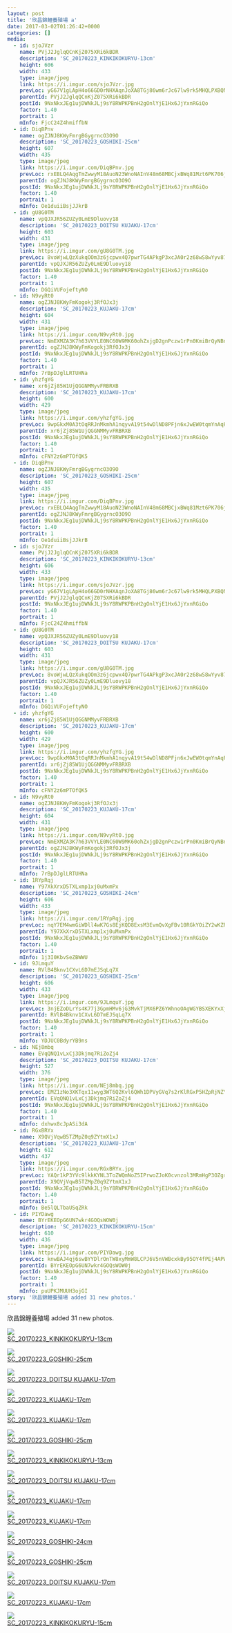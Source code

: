 ```yaml
---
layout: post
title: '欣昌錦鯉養殖場 a' 
date: 2017-03-02T01:26:42+0000 
categories: [] 
media:
  - id: sjoJVzr
    name: PVjJ2JglqQCnKjZ075XRi6kBDR
    description: 'SC_20170223_KINKIKOKURYU-13cm'   
    height: 606
    width: 433
    type: image/jpeg
    link: https://i.imgur.com/sjoJVzr.jpg
    prevLoc: yG67V1gLApH4o66GD0rNHXAqnJoXA8TGj86wm6rJc67lw9rk5MHQLPXBQNQ3uz1lOK3QgvfMGj7WNXAqi2k4p4Ev8GtE70kLK9gNt39wRwgVMlH8yEWRyxZmcPN0wjV8vPtWA4Ar681ACxJ6q38BB5SQJ37BYqy0HL16EVA2VZuxm8mjlyLZUpvlnK44z2S6D8XqNY8zfrVEooY4mOhGB2BE6l8vu4grEjwKxNimJrZ0GO0WhDLNwm
    parentId: PVjJ2JglqQCnKjZ075XRi6kBDR
    postId: 9NxNkxJEg1ujDWNkJLj9sY8RWPKPBnH2gOnlYjE1Hx6JjYxnRGiQo
    factor: 1.40
    portrait: 1
    mInfo: FjcC24Z4hmiffbN
  - id: DiqBPnv
    name: ogZJNJ8KWyFmrgBGygrncO3O9O
    description: 'SC_20170223_GOSHIKI-25cm'   
    height: 607
    width: 435
    type: image/jpeg
    link: https://i.imgur.com/DiqBPnv.jpg
    prevLoc: rxEBLQ4AqgTmZwwyM18AuoN23WnoNAInV48m68MBCjxBWq81Mzt6PK706j65uvOLN2R6xwhM9Q72ym2ofg9xjx6rBWHo2xKN6x24FyKm9AEJKqiOKyLLyRGKSWG70oLYnMFPRQ3WEZ1kiEYpLBQooMCGqokLp49xC7jvJ8mN8yF6PlJqw7gqF1KQ5q6j3VHmorvLXPjlfyBy8Z0v5Oh8VqVLZNMGh17oqxP4ylU9JXlMD36wF5v8A3
    parentId: ogZJNJ8KWyFmrgBGygrncO3O9O
    postId: 9NxNkxJEg1ujDWNkJLj9sY8RWPKPBnH2gOnlYjE1Hx6JjYxnRGiQo
    factor: 1.40
    portrait: 1
    mInfo: Oe1duiiBsjJJkrB
  - id: gU8G0TM
    name: vpQJXJR56ZUZy0LmE9Dluovy18
    description: 'SC_20170223_DOITSU KUJAKU-17cm'   
    height: 603
    width: 431
    type: image/jpeg
    link: https://i.imgur.com/gU8G0TM.jpg
    prevLoc: 8voWjwLQzXukqOOm3z6jcpwx4Q7pwrTG4APkgP3xcJA0r2z68wS8wYyv878xI8w9kPgnM0SVGLZAGK13tz94X4N38MtwWKlyV64JHxWqP4LJG8iPmojvX0mYiGkjRkn0yKUD4kYMv598CwNlozOxxXUkqPQXW9goHx2XQlRZlrsgM4VGwp6kHRJDz4gg8of0JjonKAq1u6Q9gj4QBwCyjywy3jkntpBnNYmr1LS8pJMK65nKhwZ7xn
    parentId: vpQJXJR56ZUZy0LmE9Dluovy18
    postId: 9NxNkxJEg1ujDWNkJLj9sY8RWPKPBnH2gOnlYjE1Hx6JjYxnRGiQo
    factor: 1.40
    portrait: 1
    mInfo: DGQiVUFojeftyNO
  - id: N9vyRt0
    name: ogZJNJ8KWyFmKogokj3RfOJx3j
    description: 'SC_20170223_KUJAKU-17cm'   
    height: 604
    width: 431
    type: image/jpeg
    link: https://i.imgur.com/N9vyRt0.jpg
    prevLoc: NmEXMZA3K7h63VVYLE0NC60W9MK60ohZxjgD2gnPczw1rPn0KmiBrQyNBnB4CoRNp8ZXljh3rVO2Q8rMSrmxZxBz6vSZjN7NPGk5uwpx9AP8x8HJqZZrjnnwFGjG4PQlV7Cx2MvYNR9OhVxqvlQ22KCYrPDqQg8wHMDGNn89nLHRgEnKlGrpS2E58JLgL5f2ykJKg2JGipW0YKn1oGhO32ZXrMmlI9BAxPBymDTzqGPKWRBxH3n3Bg
    parentId: ogZJNJ8KWyFmKogokj3RfOJx3j
    postId: 9NxNkxJEg1ujDWNkJLj9sY8RWPKPBnH2gOnlYjE1Hx6JjYxnRGiQo
    factor: 1.40
    portrait: 1
    mInfo: 7rBpDJglLRTUHNa
  - id: yhzfgYG
    name: xr6jZj85W1UjQGGNMMyvFRBRXB
    description: 'SC_20170223_KUJAKU-17cm'   
    height: 600
    width: 429
    type: image/jpeg
    link: https://i.imgur.com/yhzfgYG.jpg
    prevLoc: 9wpGkxM0A3tOqRRJnMkmhA1nqyvA19t54wDlND8PFjn6xJwEW0tqmYnAqPqMuAGo29nkVDS4gZPxvM6LSwLMrMBX8WUjyPPGOOJlF82pDAg9VgcW2l3WB326sGjY2r3OKkT8yWQzB3pRc7GD04ZMM9CryLQpRlx8C6gr49GA9pFY5vy9lJMBHvGLgY7nOpFYpV624PZjFL71P0WyOpiYzVqlN6gmHAO76QLjZ0cjw0Oln5KpFL8RLp
    parentId: xr6jZj85W1UjQGGNMMyvFRBRXB
    postId: 9NxNkxJEg1ujDWNkJLj9sY8RWPKPBnH2gOnlYjE1Hx6JjYxnRGiQo
    factor: 1.40
    portrait: 1
    mInfo: cFNY2z6mPTOfQK5
  - id: DiqBPnv
    name: ogZJNJ8KWyFmrgBGygrncO3O9O
    description: 'SC_20170223_GOSHIKI-25cm'   
    height: 607
    width: 435
    type: image/jpeg
    link: https://i.imgur.com/DiqBPnv.jpg
    prevLoc: rxEBLQ4AqgTmZwwyM18AuoN23WnoNAInV48m68MBCjxBWq81Mzt6PK706j65uvOLN2R6xwhM9Q72ym2ofg9xjx6rBWHo2xKN6x24FyKm9AEJKqiOKyLLyRGKSWG70oLYnMFPRQ3WEZ1kiEYpLBQooMCGqokLp49xC7jvJ8mN8yF6PlJqw7gqF1KQ5q6j3VHmorvLXPjlfyBy8Z0v5Oh8VqVLZNMGh17oqxP4ylU9JXlMD36wF5v8A3
    parentId: ogZJNJ8KWyFmrgBGygrncO3O9O
    postId: 9NxNkxJEg1ujDWNkJLj9sY8RWPKPBnH2gOnlYjE1Hx6JjYxnRGiQo
    factor: 1.40
    portrait: 1
    mInfo: Oe1duiiBsjJJkrB
  - id: sjoJVzr
    name: PVjJ2JglqQCnKjZ075XRi6kBDR
    description: 'SC_20170223_KINKIKOKURYU-13cm'   
    height: 606
    width: 433
    type: image/jpeg
    link: https://i.imgur.com/sjoJVzr.jpg
    prevLoc: yG67V1gLApH4o66GD0rNHXAqnJoXA8TGj86wm6rJc67lw9rk5MHQLPXBQNQ3uz1lOK3QgvfMGj7WNXAqi2k4p4Ev8GtE70kLK9gNt39wRwgVMlH8yEWRyxZmcPN0wjV8vPtWA4Ar681ACxJ6q38BB5SQJ37BYqy0HL16EVA2VZuxm8mjlyLZUpvlnK44z2S6D8XqNY8zfrVEooY4mOhGB2BE6l8vu4grEjwKxNimJrZ0GO0WhDLNwm
    parentId: PVjJ2JglqQCnKjZ075XRi6kBDR
    postId: 9NxNkxJEg1ujDWNkJLj9sY8RWPKPBnH2gOnlYjE1Hx6JjYxnRGiQo
    factor: 1.40
    portrait: 1
    mInfo: FjcC24Z4hmiffbN
  - id: gU8G0TM
    name: vpQJXJR56ZUZy0LmE9Dluovy18
    description: 'SC_20170223_DOITSU KUJAKU-17cm'   
    height: 603
    width: 431
    type: image/jpeg
    link: https://i.imgur.com/gU8G0TM.jpg
    prevLoc: 8voWjwLQzXukqOOm3z6jcpwx4Q7pwrTG4APkgP3xcJA0r2z68wS8wYyv878xI8w9kPgnM0SVGLZAGK13tz94X4N38MtwWKlyV64JHxWqP4LJG8iPmojvX0mYiGkjRkn0yKUD4kYMv598CwNlozOxxXUkqPQXW9goHx2XQlRZlrsgM4VGwp6kHRJDz4gg8of0JjonKAq1u6Q9gj4QBwCyjywy3jkntpBnNYmr1LS8pJMK65nKhwZ7xn
    parentId: vpQJXJR56ZUZy0LmE9Dluovy18
    postId: 9NxNkxJEg1ujDWNkJLj9sY8RWPKPBnH2gOnlYjE1Hx6JjYxnRGiQo
    factor: 1.40
    portrait: 1
    mInfo: DGQiVUFojeftyNO
  - id: yhzfgYG
    name: xr6jZj85W1UjQGGNMMyvFRBRXB
    description: 'SC_20170223_KUJAKU-17cm'   
    height: 600
    width: 429
    type: image/jpeg
    link: https://i.imgur.com/yhzfgYG.jpg
    prevLoc: 9wpGkxM0A3tOqRRJnMkmhA1nqyvA19t54wDlND8PFjn6xJwEW0tqmYnAqPqMuAGo29nkVDS4gZPxvM6LSwLMrMBX8WUjyPPGOOJlF82pDAg9VgcW2l3WB326sGjY2r3OKkT8yWQzB3pRc7GD04ZMM9CryLQpRlx8C6gr49GA9pFY5vy9lJMBHvGLgY7nOpFYpV624PZjFL71P0WyOpiYzVqlN6gmHAO76QLjZ0cjw0Oln5KpFL8RLp
    parentId: xr6jZj85W1UjQGGNMMyvFRBRXB
    postId: 9NxNkxJEg1ujDWNkJLj9sY8RWPKPBnH2gOnlYjE1Hx6JjYxnRGiQo
    factor: 1.40
    portrait: 1
    mInfo: cFNY2z6mPTOfQK5
  - id: N9vyRt0
    name: ogZJNJ8KWyFmKogokj3RfOJx3j
    description: 'SC_20170223_KUJAKU-17cm'   
    height: 604
    width: 431
    type: image/jpeg
    link: https://i.imgur.com/N9vyRt0.jpg
    prevLoc: NmEXMZA3K7h63VVYLE0NC60W9MK60ohZxjgD2gnPczw1rPn0KmiBrQyNBnB4CoRNp8ZXljh3rVO2Q8rMSrmxZxBz6vSZjN7NPGk5uwpx9AP8x8HJqZZrjnnwFGjG4PQlV7Cx2MvYNR9OhVxqvlQ22KCYrPDqQg8wHMDGNn89nLHRgEnKlGrpS2E58JLgL5f2ykJKg2JGipW0YKn1oGhO32ZXrMmlI9BAxPBymDTzqGPKWRBxH3n3Bg
    parentId: ogZJNJ8KWyFmKogokj3RfOJx3j
    postId: 9NxNkxJEg1ujDWNkJLj9sY8RWPKPBnH2gOnlYjE1Hx6JjYxnRGiQo
    factor: 1.40
    portrait: 1
    mInfo: 7rBpDJglLRTUHNa
  - id: 1RYpRqj
    name: Y97XkXrxD5TXLxmp1xj0uMxmPx
    description: 'SC_20170223_GOSHIKI-24cm'   
    height: 606
    width: 433
    type: image/jpeg
    link: https://i.imgur.com/1RYpRqj.jpg
    prevLoc: nqY7EM4wmGiWDll4wK7Gs8EjKQD8ExsM3EvmQvXgFBv10RGkYOiZY2wKZRZguonpP4xEl8iBJ5oDB0v8F4nWpWxlVqS6AyJKpyXNTy6ZM7gx37CEKw0oARB1hKMMg407DnUnZPmqQJKxHEvMjP255VCjApKLn8BEinYV0pJwplFm8OG15j06H4OR3rRNv6hgw8YDGOLPiX9V7ZLjXBcg9yV0GxwGSX5w7pz5vptLEMk1nNv3srRvMZ
    parentId: Y97XkXrxD5TXLxmp1xj0uMxmPx
    postId: 9NxNkxJEg1ujDWNkJLj9sY8RWPKPBnH2gOnlYjE1Hx6JjYxnRGiQo
    factor: 1.40
    portrait: 1
    mInfo: 1j3I0KbvSeZBWWU
  - id: 9JLmquY
    name: RVlB4Bknv1CXvL6D7mEJSqLq7X
    description: 'SC_20170223_GOSHIKI-25cm'   
    height: 606
    width: 433
    type: image/jpeg
    link: https://i.imgur.com/9JLmquY.jpg
    prevLoc: 3njEZoDLrYs4K77j3GpmHMv6jG3MvkTjMX6PZ6YWhnoOAgWGYBSXEKYxXjXRIkXVOB8gGnslAmMQMB13Cg6ABAR9yzH9XMDV4En8cwo0zoJKn3uxBLl62rywT78E3LgzOxI0py1RKXKBiD0kRx9MMLSn4Bk6mPXlcx4j69359Msp749Z7R48HyqEqlkEkwux23AQO5V6Ik7D9ZZ0xLfZGzBKKD2gi7G78JEzm3FY4vK8z7mvh2KJDL
    parentId: RVlB4Bknv1CXvL6D7mEJSqLq7X
    postId: 9NxNkxJEg1ujDWNkJLj9sY8RWPKPBnH2gOnlYjE1Hx6JjYxnRGiQo
    factor: 1.40
    portrait: 1
    mInfo: YDJUC0BdyrYB9ns
  - id: NEj8mbq
    name: EVqQNQ1vLxCj3Dkjmq7RiZoZj4
    description: 'SC_20170223_DOITSU KUJAKU-17cm'   
    height: 527
    width: 376
    type: image/jpeg
    link: https://i.imgur.com/NEj8mbq.jpg
    prevLoc: EMZ1zNo3XKTqx11wyg3WT6Q2Kvl6QWh1DPVyGVq7s2rKlRGxP5HZpRjNZYZ3u7Xgv1WlKGi6vnAJg0mwU3NoWoZJjlcvDgJvYz56ULNqzGy3yWTqjng2gPxVSzZM0z0EMWCV5EyNZkoOCyzgkNx559hGJ9K4NxDZCR8k1lq2lLFQEDmNYmkoUo7WvjOg7wFXm52OnG11F1rlMDRr1Pip39nGoXyDiqDKYmw4WwC9Pg0ozvmmu9WDGD
    parentId: EVqQNQ1vLxCj3Dkjmq7RiZoZj4
    postId: 9NxNkxJEg1ujDWNkJLj9sY8RWPKPBnH2gOnlYjE1Hx6JjYxnRGiQo
    factor: 1.40
    portrait: 1
    mInfo: dxhwx8cJpASi3dA
  - id: RGxBRYx
    name: X9QVjVqwB5TZMpZ0q9ZYtmX1xJ
    description: 'SC_20170223_KUJAKU-17cm'   
    height: 612
    width: 437
    type: image/jpeg
    link: https://i.imgur.com/RGxBRYx.jpg
    prevLoc: YAQr1kP3YVc9lkkKYNL3ToZWQmNoZ5IPrwoZJoK0cvnzol3MRmHgP3OZgrgLTPGLR3z9vXH7K07RZAGWHBnE9ERjy0Hok5oprKo6tpm0WywoMLuQ1rp1k7oLf2L2K8pmlWTNy1Z4N5E5hy7Qkx6OOnhOgoYRnZWrC7LZoBrABJFwO4705rz8t7p7pZNG2JsAJAgL3XYAHQWG7r8QjqiKQKkDyx9WsA0zj1MXmzCW54X2xGvYH1Km7q
    parentId: X9QVjVqwB5TZMpZ0q9ZYtmX1xJ
    postId: 9NxNkxJEg1ujDWNkJLj9sY8RWPKPBnH2gOnlYjE1Hx6JjYxnRGiQo
    factor: 1.40
    portrait: 1
    mInfo: Be5lQLTbaUSqZRk
  - id: PIYDawg
    name: BYrEKEOpG6UN7wkr4GOQsWOW0j
    description: 'SC_20170223_KINKIKOKURYU-15cm'   
    height: 610
    width: 436
    type: image/jpeg
    link: https://i.imgur.com/PIYDawg.jpg
    prevLoc: knwBAJ4qj6swBYYDlrOnTW8xyMmW8LCPJ6V5nVWBcxkBy95OY4fPEj4APWP8cgNG3yR2LMs6M86NNB3rIpr7V7BRAjfwZYvKQA6Euv6n4rwW3ZF6NXpqDkQpc1o3w7MQXjIWD77yqlzGf6nGzoJXXpiyL8N9Ok35f3wEy2KD2pCxXg4mvYPwh39GYwgrVVfX9JKoxwjwuyvD4QEKxXtz8J2EW3rqfvX3Nm4m3yH95PVB013WF82Mv8
    parentId: BYrEKEOpG6UN7wkr4GOQsWOW0j
    postId: 9NxNkxJEg1ujDWNkJLj9sY8RWPKPBnH2gOnlYjE1Hx6JjYxnRGiQo
    factor: 1.40
    portrait: 1
    mInfo: puUPKJMUUH3ojGI
story: '欣昌錦鯉養殖場 added 31 new photos.'  
---
```


欣昌錦鯉養殖場 added 31 new photos.


[//]: #media:  
<a href="https://i.imgur.com/sjoJVzr.jpg"><img class="postImage" src="https://i.imgur.com/sjoJVzrh.jpg" />  
SC_20170223_KINKIKOKURYU-13cm  
 </a>    


<a href="https://i.imgur.com/DiqBPnv.jpg"><img class="postImage" src="https://i.imgur.com/DiqBPnvh.jpg" />  
SC_20170223_GOSHIKI-25cm  
 </a>    


<a href="https://i.imgur.com/gU8G0TM.jpg"><img class="postImage" src="https://i.imgur.com/gU8G0TMh.jpg" />  
SC_20170223_DOITSU KUJAKU-17cm  
 </a>    


<a href="https://i.imgur.com/N9vyRt0.jpg"><img class="postImage" src="https://i.imgur.com/N9vyRt0h.jpg" />  
SC_20170223_KUJAKU-17cm  
 </a>    


<a href="https://i.imgur.com/yhzfgYG.jpg"><img class="postImage" src="https://i.imgur.com/yhzfgYGh.jpg" />  
SC_20170223_KUJAKU-17cm  
 </a>    


<a href="https://i.imgur.com/DiqBPnv.jpg"><img class="postImage" src="https://i.imgur.com/DiqBPnvh.jpg" />  
SC_20170223_GOSHIKI-25cm  
 </a>    


<a href="https://i.imgur.com/sjoJVzr.jpg"><img class="postImage" src="https://i.imgur.com/sjoJVzrh.jpg" />  
SC_20170223_KINKIKOKURYU-13cm  
 </a>    


<a href="https://i.imgur.com/gU8G0TM.jpg"><img class="postImage" src="https://i.imgur.com/gU8G0TMh.jpg" />  
SC_20170223_DOITSU KUJAKU-17cm  
 </a>    


<a href="https://i.imgur.com/yhzfgYG.jpg"><img class="postImage" src="https://i.imgur.com/yhzfgYGh.jpg" />  
SC_20170223_KUJAKU-17cm  
 </a>    


<a href="https://i.imgur.com/N9vyRt0.jpg"><img class="postImage" src="https://i.imgur.com/N9vyRt0h.jpg" />  
SC_20170223_KUJAKU-17cm  
 </a>    


<a href="https://i.imgur.com/1RYpRqj.jpg"><img class="postImage" src="https://i.imgur.com/1RYpRqjh.jpg" />  
SC_20170223_GOSHIKI-24cm  
 </a>    


<a href="https://i.imgur.com/9JLmquY.jpg"><img class="postImage" src="https://i.imgur.com/9JLmquYh.jpg" />  
SC_20170223_GOSHIKI-25cm  
 </a>    


<a href="https://i.imgur.com/NEj8mbq.jpg"><img class="postImage" src="https://i.imgur.com/NEj8mbqh.jpg" />  
SC_20170223_DOITSU KUJAKU-17cm  
 </a>    


<a href="https://i.imgur.com/RGxBRYx.jpg"><img class="postImage" src="https://i.imgur.com/RGxBRYxh.jpg" />  
SC_20170223_KUJAKU-17cm  
 </a>    


<a href="https://i.imgur.com/PIYDawg.jpg"><img class="postImage" src="https://i.imgur.com/PIYDawgh.jpg" />  
SC_20170223_KINKIKOKURYU-15cm  
 </a>   
